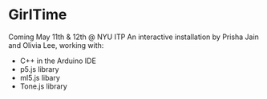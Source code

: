 # GirlTime
 Coming May 11th & 12th @ NYU ITP
 An interactive installation by Prisha Jain and Olivia Lee, working with:
 - C++ in the Arduino IDE
 - p5.js library
 - ml5.js libary
 - Tone.js library
